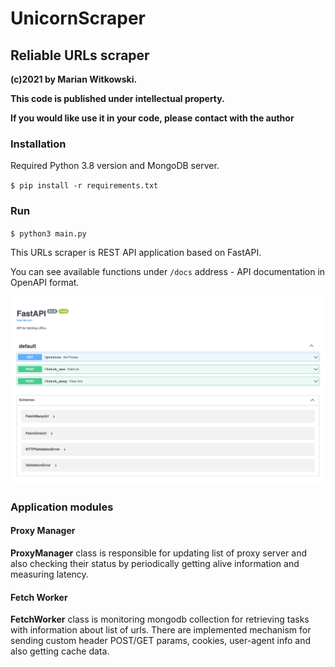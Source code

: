 # UnicornScraper

## Reliable URLs scraper

**(c)2021 by Marian Witkowski.**

**This code is published under intellectual property.** 

**If you would like use it in your code, please contact with the author**


### Installation

Required Python 3.8 version and MongoDB server.

`$ pip install -r requirements.txt`

### Run

`$ python3 main.py`


This URLs scraper is REST API application based on FastAPI. 

You can see available functions under `/docs` address - API documentation in OpenAPI format.

<img src='docs/docs.png' />

### Application modules

#### Proxy Manager
**ProxyManager** class is responsible for updating list of proxy server and also checking their status by periodically getting alive information and measuring latency.

#### Fetch Worker
**FetchWorker**  class is monitoring mongodb collection for retrieving tasks with information about list of urls. There are implemented mechanism for sending custom header POST/GET params, cookies,  user-agent info and also getting cache data.
